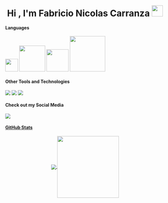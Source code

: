 <h1 align="center">Hi , I'm Fabricio Nicolas Carranza <img src="https://media.giphy.com/media/hvRJCLFzcasrR4ia7z/giphy.gif" width="35"></h1>
<h4> Languages </h4>
<span> 
  <img width = '40px' src="https://img.shields.io/badge/c%23-%23239120.svg?style=for-the-badge&logo=csharp&logoColor=white">
  <img width = '82px' src="https://img.shields.io/badge/html5-%23E34F26.svg?style=for-the-badge&logo=html5&logoColor=white">
  <img width = '70px' src="https://img.shields.io/badge/css3-%231572B6.svg?style=for-the-badge&logo=css3&logoColor=white">
  <img width = '112px' src="https://img.shields.io/badge/JavaScript-%23323330.svg?style=for-the-badge&logo=javascript&logoColor=F7DF1E">
</span>

<h4> Other Tools and Technologies </h4>
<span>
  <img src="https://img.shields.io/badge/Microsoft%20SQL%20Server-CC2927?style=for-the-badge&logo=microsoft%20sql%20server&logoColor=white">
   <img src="https://img.shields.io/badge/.NET-5C2D91?style=for-the-badge&logo=.net&logoColor=white">
   <img src="https://img.shields.io/badge/GitHub-100000?style=for-the-badge&logo=github&logoColor=white">
</span>

<h4> Check out my Social Media </h4>
<span>
  <a href= "https://www.linkedin.com/in/fabricionicolasok/">
<img src= "https://img.shields.io/badge/linkedin-%230077B5.svg?style=for-the-badge&logo=linkedin&logoColor=white">
</span>

<h4> GitHub Stats </h4>
<p align="center">
  <a href="https://github.com/fabricionicolasok">
    <img align="center" src="https://github-readme-stats.vercel.app/api?username=fabricionicolasok&show_icons=true&hide_border=true&title_color=94b4a4&amp&icon_color=FFFFFF&amp&text_color=FFFFFF&amp&bg_color=000000&count_private=true&include_all_commits=true"/>
  </a>
  <a href="https://github.com/fabricionicolasok">
    <img align="center" height="195px" src="https://github-readme-stats.vercel.app/api/top-langs/?username=fabricionicolasok&text_color=FFFFFF&bg_color=000000&title_color=94b4a4&langs_count=15&layout=compact&hide_border=true" />
  </a>
</p>
